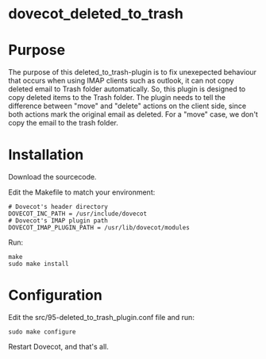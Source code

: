 dovecot_deleted_to_trash
========================

Purpose
=======

The purpose of this deleted_to_trash-plugin is to fix unexepected behaviour that occurs when using IMAP clients such as outlook, it can not copy deleted email to Trash folder automatically. So, this plugin is designed to copy deleted items to the Trash folder. The plugin needs to tell the difference between "move" and "delete" actions on the client side, since both actions mark the original email as deleted. For a "move" case, we don't copy the email to the trash folder.

Installation
============

Download the sourcecode.

Edit the Makefile to match your environment:

	# Dovecot's header directory
	DOVECOT_INC_PATH = /usr/include/dovecot
	# Dovecot's IMAP plugin path
	DOVECOT_IMAP_PLUGIN_PATH = /usr/lib/dovecot/modules

Run:

	make
	sudo make install

Configuration
=============

Edit the src/95-deleted_to_trash_plugin.conf file and run:

	sudo make configure

Restart Dovecot, and that's all.
